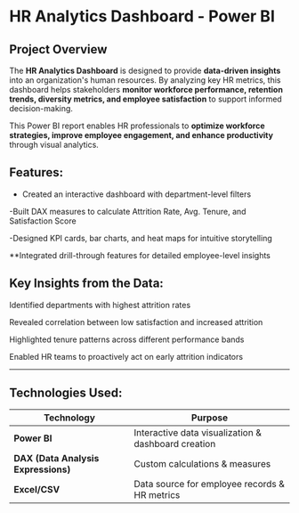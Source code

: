 # HR Analytics Dashboard - Power BI  

##  Project Overview  
The **HR Analytics Dashboard** is designed to provide **data-driven insights** into an organization's human resources. By analyzing key HR metrics, this dashboard helps stakeholders **monitor workforce performance, retention trends, diversity metrics, and employee satisfaction** to support informed decision-making.  

This Power BI report enables HR professionals to **optimize workforce strategies, improve employee engagement, and enhance productivity** through visual analytics.  
##  Features: 
- Created an interactive dashboard with department-level filters

-Built DAX measures to calculate Attrition Rate, Avg. Tenure, and Satisfaction Score

-Designed KPI cards, bar charts, and heat maps for intuitive storytelling

**Integrated drill-through features for detailed employee-level insights

## Key Insights from the Data:
Identified departments with highest attrition rates

Revealed correlation between low satisfaction and increased attrition

Highlighted tenure patterns across different performance bands

Enabled HR teams to proactively act on early attrition indicators

---

##  Technologies Used:
| Technology | Purpose |  
|------------|---------|  
| **Power BI** | Interactive data visualization & dashboard creation |  
| **DAX (Data Analysis Expressions)** | Custom calculations & measures |  
| **Excel/CSV** | Data source for employee records & HR metrics |  

